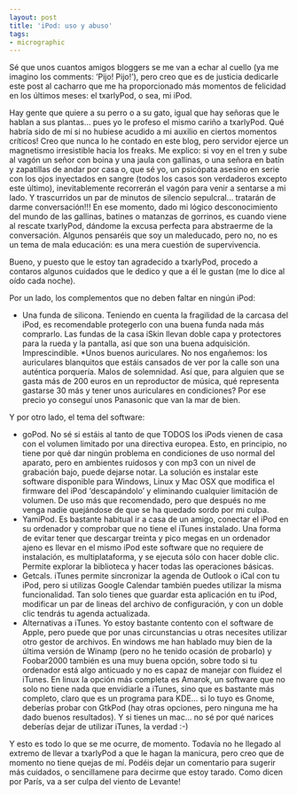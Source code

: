 ```yaml
---
layout: post
title: 'iPod: uso y abuso'
tags:
- micrographic
---
```

Sé que unos cuantos amigos bloggers se me van a echar al cuello (ya me imagino los comments: ‘Pijo! Pijo!’), pero creo que es de justicia dedicarle este post al cacharro que me ha proporcionado más momentos de felicidad en los últimos meses: el txarlyPod, o sea, mi iPod.

<!--more-->

Hay gente que quiere a su perro o a su gato, igual que hay señoras que le hablan a sus plantas… pues yo le profeso el mismo cariño a txarlyPod. Qué habría sido de mí si no hubiese acudido a mi auxilio en ciertos momentos críticos! Creo que nunca lo he contado en este blog, pero servidor ejerce un magnetismo irresistible hacia los freaks. Me explico: si voy en el tren y sube al vagón un señor con boina y una jaula con gallinas, o una señora en batín y zapatillas de andar por casa o, que sé yo, un psicópata asesino en serie con los ojos inyectados en sangre (todos los casos son verdaderos excepto este último), inevitablemente recorrerán el vagón para venir a sentarse a mi lado. Y trascurridos un par de minutos de silencio sepulcral… tratarán de darme conversación!!! En ese momento, dado mi lógico desconocimiento del mundo de las gallinas, batines o matanzas de gorrinos, es cuando viene al rescate txarlyPod, dándome la excusa perfecta para abstraerme de la conversación. Algunos pensaréis que soy un maleducado, pero no, no es un tema de mala educación: es una mera cuestión de supervivencia.

Bueno, y puesto que le estoy tan agradecido a txarlyPod, procedo a contaros algunos cuidados que le dedico y que a él le gustan (me lo dice al oído cada noche).

Por un lado, los complementos que no deben faltar en ningún iPod:

* Una funda de silicona. Teniendo en cuenta la fragilidad de la carcasa del iPod, es recomendable protegerlo con una buena funda nada más comprarlo. Las fundas de la casa iSkin llevan doble capa y protectores para la rueda y la pantalla, así que son una buena adquisición. Imprescindible.
*Unos buenos auriculares. No nos engañemos: los auriculares blanquitos que estáis cansados de ver por la calle son una auténtica porquería. Malos de solemnidad. Así que, para alguien que se gasta más de 200 euros en un reproductor de música, qué representa gastarse 30 más y tener unos auriculares en condiciones? Por ese precio yo conseguí unos Panasonic que van la mar de bien.

Y por otro lado, el tema del software:

* goPod. No sé si estáis al tanto de que TODOS los iPods vienen de casa con el volumen limitado por una directiva europea. Esto, en principio, no tiene por qué dar ningún problema en condiciones de uso normal del aparato, pero en ambientes ruidosos y con mp3 con un nivel de grabación bajo, puede dejarse notar. La solución es instalar este software disponible para Windows, Linux y Mac OSX que modifica el firmware del iPod ‘descapándolo’ y eliminando cualquier limitación de volumen. De uso más que recomendado, pero que después no me venga nadie quejándose de que se ha quedado sordo por mi culpa.
* YamiPod. Es bastante habitual ir a casa de un amigo, conectar el iPod en su ordenador y comprobar que no tiene el iTunes instalado. Una forma de evitar tener que descargar treinta y pico megas en un ordenador ajeno es llevar en el mismo iPod este software que no requiere de instalación, es multiplataforma, y se ejecuta sólo con hacer doble clic. Permite explorar la biblioteca y hacer todas las operaciones básicas.
* Getcals. iTunes permite sincronizar la agenda de Outlook o iCal con tu iPod, pero si utilizas Google Calendar también puedes utilizar la misma funcionalidad. Tan solo tienes que guardar esta aplicación en tu iPod, modificar un par de lineas del archivo de configuración, y con un doble clic tendrás tu agenda actualizada.
* Alternativas a iTunes. Yo estoy bastante contento con el software de Apple, pero puede que por unas circunstancias u otras necesites utilizar otro gestor de archivos. En windows me han hablado muy bien de la última versión de Winamp (pero no he tenido ocasión de probarlo) y Foobar2000 también es una muy buena opción, sobre todo si tu ordenador está algo anticuado y no es capaz de manejar con fluidez el iTunes. En linux la opción más completa es Amarok, un software que no solo no tiene nada que envidiarle a iTunes, sino que es bastante más completo, claro que es un programa para KDE… si lo tuyo es Gnome, deberías probar con GtkPod (hay otras opciones, pero ninguna me ha dado buenos resultados). Y si tienes un mac… no sé por qué narices deberías dejar de utilizar iTunes, la verdad :-)

Y esto es todo lo que se me ocurre, de momento. Todavía no he llegado al extremo de llevar a txarlyPod a que le hagan la manicura, pero creo que de momento no tiene quejas de mí. Podéis dejar un comentario para sugerir más cuidados, o sencillamene para decirme que estoy tarado. Como dicen por París, va a ser culpa del viento de Levante!
